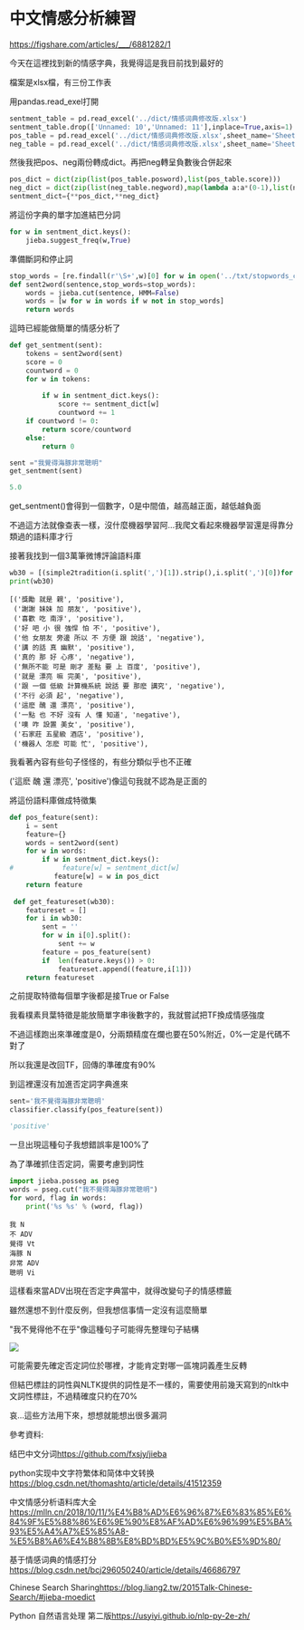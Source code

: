 中文情感分析練習
==
<https://figshare.com/articles/___/6881282/1>

今天在這裡找到新的情感字典，我覺得這是我目前找到最好的

檔案是xlsx檔，有三份工作表

用pandas.read_exel打開

```python
sentment_table = pd.read_excel('../dict/情感词典修改版.xlsx')
sentment_table.drop(['Unnamed: 10','Unnamed: 11'],inplace=True,axis=1)
pos_table = pd.read_excel('../dict/情感词典修改版.xlsx',sheet_name='Sheet2')
neg_table = pd.read_excel('../dict/情感词典修改版.xlsx',sheet_name='Sheet3')
```

然後我把pos、neg兩份轉成dict。再把neg轉呈負數後合併起來
```python
pos_dict = dict(zip(list(pos_table.posword),list(pos_table.score)))
neg_dict = dict(zip(list(neg_table.negword),map(lambda a:a*(0-1),list(neg_table.score)) ))
sentment_dict={**pos_dict,**neg_dict}
```

將這份字典的單字加進結巴分詞
```python
for w in sentment_dict.keys():
    jieba.suggest_freq(w,True)
```

準備斷詞和停止詞
```python
stop_words = [re.findall(r'\S+',w)[0] for w in open('../txt/stopwords_ch.txt',encoding='utf8').readlines() if len(re.findall(r'\S+',w))>0]
def sent2word(sentence,stop_words=stop_words):
    words = jieba.cut(sentence, HMM=False)
    words = [w for w in words if w not in stop_words]
    return words
```

這時已經能做簡單的情感分析了
```python
def get_sentment(sent):
    tokens = sent2word(sent)
    score = 0
    countword = 0
    for w in tokens:
        
        if w in sentment_dict.keys():
            score += sentment_dict[w]
            countword += 1
    if countword != 0:
        return score/countword
    else:
        return 0
```

```python
sent ="我覺得海豚非常聰明"
get_sentment(sent)

5.0
```

get_sentment()會得到一個數字，0是中間值，越高越正面，越低越負面

不過這方法就像查表一樣，沒什麼機器學習阿...我爬文看起來機器學習還是得靠分類過的語料庫才行

接著我找到一個3萬筆微博評論語料庫
```python
wb30 = [(simple2tradition(i.split(',')[1]).strip(),i.split(',')[0])for i in wblist][1:]
print(wb30)
```
```
[('獎勵 就是 親', 'positive'),
 ('謝謝 妹妹 加 朋友', 'positive'),
 ('喜歡 吃 南浮', 'positive'),
 ('好 吧 小 很 強悍 怕 不', 'positive'),
 ('他 女朋友 旁邊 所以 不 方便 跟 說話', 'negative'),
 ('講 的話 真 幽默', 'positive'),
 ('真的 那 好 心疼', 'negative'),
 ('無所不能 可是 剛才 差點 要 上 百度', 'positive'),
 ('就是 漂亮 嘛 完美', 'positive'),
 ('跟 一個 低級 計算機系統 說話 要 那麽 講究', 'negative'),
 ('不行 必須 起', 'negative'),
 ('這麽 醜 還 漂亮', 'positive'),
 ('一點 也 不好 沒有 人 懂 知道', 'negative'),
 ('噢 咋 設置 美女', 'positive'),
 ('石家莊 五星級 酒店', 'positive'),
 ('機器人 怎麽 可能 忙', 'positive'),
```

我看著內容有些句子怪怪的，有些分類似乎也不正確

('這麽 醜 還 漂亮', 'positive')像這句我就不認為是正面的

將這份語料庫做成特徵集
```python
def pos_feature(sent):
    i = sent
    feature={}
    words = sent2word(sent)
    for w in words:
        if w in sentment_dict.keys():
#            feature[w] = sentment_dict[w]   
           feature[w] = w in pos_dict
    return feature
 
 def get_featureset(wb30):
    featureset = []
    for i in wb30:
        sent = ''
        for w in i[0].split():
            sent += w
        feature = pos_feature(sent)
        if  len(feature.keys()) > 0:
            featureset.append((feature,i[1]))
    return featureset
```
之前提取特徵每個單字後都是接True or False

我看樸素貝葉特徵是能放簡單字串後數字的，我就嘗試把TF換成情感強度

不過這樣跑出來準確度是0，分兩類精度在爛也要在50%附近，0%一定是代碼不對了

所以我還是改回TF，回傳的準確度有90%

到這裡還沒有加進否定詞字典進來
```python
sent='我不覺得海豚非常聰明'
classifier.classify(pos_feature(sent))

'positive'
```

一旦出現這種句子我想錯誤率是100%了

為了準確抓住否定詞，需要考慮到詞性
```python
import jieba.posseg as pseg
words = pseg.cut("我不覺得海豚非常聰明")
for word, flag in words:
    print('%s %s' % (word, flag))
```
```
我 N
不 ADV
覺得 Vt
海豚 N
非常 ADV
聰明 Vi
```

這樣看來當ADV出現在否定字典當中，就得改變句子的情感標籤

雖然還想不到什麼反例，但我想信事情一定沒有這麼簡單

"我不覺得他不在乎"像這種句子可能得先整理句子結構

![](https://usyiyi.github.io/nlp-py-2e-zh/Images/10a910dd6de117ab7a0ab352519f7297.jpg)

可能需要先確定否定詞位於哪裡，才能肯定對哪一區塊詞義產生反轉

但結巴標註的詞性與NLTK提供的詞性是不一樣的，需要使用前幾天寫到的nltk中文詞性標註，不過精確度只約在70%

哀...這些方法用下來，想想就能想出很多漏洞

參考資料:

结巴中文分词<https://github.com/fxsjy/jieba>

python实现中文字符繁体和简体中文转换<https://blog.csdn.net/thomashtq/article/details/41512359>

中文情感分析语料库大全<https://mlln.cn/2018/10/11/%E4%B8%AD%E6%96%87%E6%83%85%E6%84%9F%E5%88%86%E6%9E%90%E8%AF%AD%E6%96%99%E5%BA%93%E5%A4%A7%E5%85%A8-%E5%B8%A6%E4%B8%8B%E8%BD%BD%E5%9C%B0%E5%9D%80/>

基于情感词典的情感打分<https://blog.csdn.net/bcj296050240/article/details/46686797>

Chinese Search Sharing<https://blog.liang2.tw/2015Talk-Chinese-Search/#jieba-moedict>

Python 自然语言处理 第二版<https://usyiyi.github.io/nlp-py-2e-zh/>
